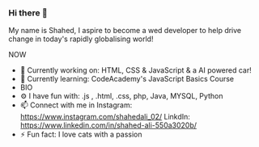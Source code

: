### Hi there 👋 
My name is Shahed, I aspire to become a wed developer to help drive change in today's rapidly globalising world! 


NOW

- 🔭 Currently working on: HTML, CSS & JavaScript & a AI powered car! 
- 🌱 Currently learning: CodeAcademy's JavaScript Basics Course 
- BIO
- ⚙ I have fun with: .js , .html, .css, php, Java, MYSQL, Python
- 📫 Connect with me in Instagram: https://www.instagram.com/shahedali_02/ LinkdIn: https://www.linkedin.com/in/shahed-ali-550a3020b/
- ⚡ Fun fact: I love cats with a passion 


